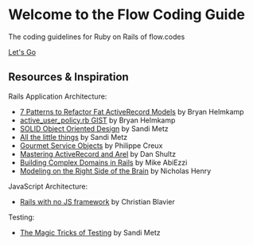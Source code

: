 # Welcome to the Flow Coding Guide

The coding guidelines for Ruby on Rails of flow.codes

[Let's Go](https://github.com/tilod/flow_coding_guide/wiki)


## Resources & Inspiration

Rails Application Architecture:

  - [7 Patterns to Refactor Fat ActiveRecord Models](http://blog.codeclimate.com/blog/2012/10/17/7-ways-to-decompose-fat-activerecord-models/) by Bryan Helmkamp
  - [active_user_policy.rb GIST](https://gist.github.com/brynary/4670393) by Bryan Helmkamp
  - [SOLID Object Oriented Design](http://confreaks.com/videos/240-goruco2009-solid-object-oriented-design) by Sandi Metz
  - [All the little things](http://confreaks.com/videos/3358-railsconf-all-the-little-things) by Sandi Metz
  - [Gourmet Service Objects](http://brewhouse.io/blog/2014/04/30/gourmet-service-objects.html) by Philippe Creux
  - [Mastering ActiveRecord and Arel](http://danshultz.github.io/talks/mastering_activerecord_arel/#/) by Dan Shultz
  - [Building Complex Domains in Rails](http://quickleft.com/blog/engineering-lunch-series-building-complex-domains-in-rails) by Mike AbiEzzi
  - [Modeling on the Right Side of the Brain](http://confreaks.com/videos/3321-railsconf-modeling-on-the-right-side-of-the-brain) by Nicholas Henry

JavaScript Architecture:

  - [Rails with no JS framework](https://medium.com/@cblavier/rails-with-no-js-framework-26d2d1646cd) by Christian Blavier

Testing:

  - [The Magic Tricks of Testing](http://confreaks.com/videos/2452-railsconf2013-the-magic-tricks-of-testing) by Sandi Metz
